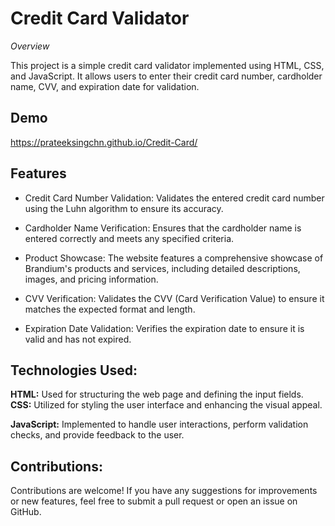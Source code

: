 
# Credit Card Validator

*Overview* 

This project is a simple credit card validator implemented using HTML, CSS, and JavaScript. It allows users to enter their credit card number, cardholder name, CVV, and expiration date for validation.


## Demo

https://prateeksingchn.github.io/Credit-Card/


## Features

- Credit Card Number Validation: Validates the entered credit card number using the Luhn algorithm to ensure its accuracy.

- Cardholder Name Verification:  Ensures that the cardholder name is entered correctly and meets any specified criteria.

- Product Showcase: The website features a comprehensive showcase of Brandium's products and services, including detailed descriptions, images, and pricing information.

- CVV Verification: Validates the CVV (Card Verification Value) to ensure it matches the expected format and length.

- Expiration Date Validation: Verifies the expiration date to ensure it is valid and has not expired.


## Technologies Used:

**HTML:**  Used for structuring the web page and defining the input fields.
**CSS:** Utilized for styling the user interface and enhancing the visual appeal.

**JavaScript:**  Implemented to handle user interactions, perform validation checks, and provide feedback to the user.


## Contributions:

Contributions are welcome! If you have any suggestions for improvements or new features, feel free to submit a pull request or open an issue on GitHub.
